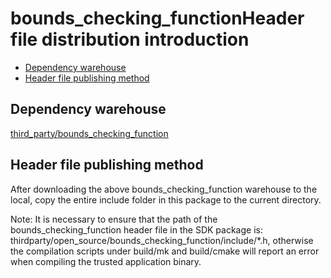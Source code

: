 # bounds_checking_functionHeader file distribution introduction<a name="EN-US_TOPIC_0000001078530726"></a>

-   [Dependency warehouse](#section1371113476307)
-   [Header file publishing method](#section15884114210197)

## Dependency warehouse<a name="section1371113476307"></a>

[third_party/bounds_checking_function](https://gitee.com/openharmony/third_party_bounds_checking_function)

## Header file publishing method<a name="section15884114210197"></a>

After downloading the above bounds_checking_function warehouse to the local, copy the entire include folder in this package to the current directory.

Note: It is necessary to ensure that the path of the bounds_checking_function header file in the SDK package is: thirdparty/open_source/bounds_checking_function/include/*.h, otherwise the compilation scripts under build/mk and build/cmake will report an error when compiling the trusted application binary.